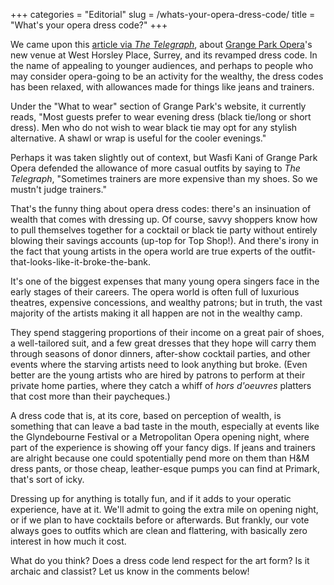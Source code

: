 +++
categories = "Editorial"
slug = /whats-your-opera-dress-code/
title = "What&#039;s your opera dress code?"
+++

We came upon this [article via *The Telegraph*](http://www.telegraph.co.uk/news/2016/10/15/grange-park-opera-to-abandon-dress-code-and-allow-jeans-and-trai/), about [Grange Park Opera](/scene/companies/grange-park-opera/)'s new venue at West Horsley Place, Surrey, and its revamped dress code. In the name of appealing to younger audiences, and perhaps to people who may consider opera-going to be an activity for the wealthy, the dress codes has been relaxed, with allowances made for things like jeans and trainers. 

Under the "What to wear" section of Grange Park's website, it currently reads, "Most guests prefer to wear evening dress (black tie/long or short dress). Men who do not wish to wear black tie may opt for any stylish alternative. A shawl or wrap is useful for the cooler evenings."

Perhaps it was taken slightly out of context, but Wasfi Kani of Grange Park Opera defended the allowance of more casual outfits by saying to *The Telegraph*, "Sometimes trainers are more expensive than my shoes. So we mustn't judge trainers."

That's the funny thing about opera dress codes: there's an insinuation of wealth that comes with dressing up. Of course, savvy shoppers know how to pull themselves together for a cocktail or black tie party without entirely blowing their savings accounts (up-top for Top Shop!). And there's irony in the fact that young artists in the opera world are true experts of the outfit-that-looks-like-it-broke-the-bank.

It's one of the biggest expenses that many young opera singers face in the early stages of their careers. The opera world is often full of luxurious theatres, expensive concessions, and wealthy patrons; but in truth, the vast majority of the artists making it all happen are not in the wealthy camp. 

They spend staggering proportions of their income on a great pair of shoes, a well-tailored suit, and a few great dresses that they hope will carry them through seasons of donor dinners, after-show cocktail parties, and other events where the starving artists need to look anything but broke. (Even better are the young artists who are hired by patrons to perform at their private home parties, where they catch a whiff of *hors d'oeuvres* platters that cost more than their paycheques.)

A dress code that is, at its core, based on perception of wealth, is something that can leave a bad taste in the mouth, especially at events like the Glyndebourne Festival or a Metropolitan Opera opening night, where part of the experience is showing off your fancy digs. If jeans and trainers are alright because one could spotentially pend more on them than H&M dress pants, or those cheap, leather-esque pumps you can find at Primark, that's sort of icky.

Dressing up for anything is totally fun, and if it adds to your operatic experience, have at it. We'll admit to going the extra mile on opening night, or if we plan to have cocktails before or afterwards. But frankly, our vote always goes to outfits which are clean and flattering, with basically zero interest in how much it cost.

What do you think? Does a dress code lend respect for the art form? Is it archaic and classist? Let us know in the comments below!
